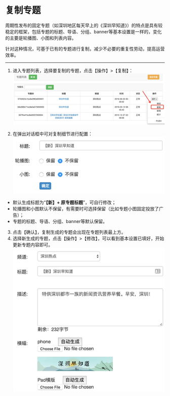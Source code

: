 # 复制专题

周期性发布的固定专题（如深圳地区每天早上的《深圳早知道》）的特点是具有较稳定的框架，包括专题的标题、导语、分组、banner等基本设置是一样的，变化的主要是轮播图、小图和列表内容。

针对这种情况，可基于已有的专题进行复制，减少不必要的重复性劳动，提高运营效率。

----

1. 进入专题列表，选择要复制的专题，点击【操作】>【复制】：
![](img/29-1.jpg)

2. 在弹出对话框中可对复制细节进行配置：
![](img/29-2.jpg)

  - 默认生成标题为“**【新】+ 原专题标题**”，可自行修改；
  - 轮播图和小图默认不保留，有需要时可选择保留（比如专题小图固定投放了广告）；
  - 专题的标题、导语、分组、banner等默认保留。

3. 点击【确认】，复制生成的专题会出现在专题列表最上方。
4. 选择新生成的专题，点击【操作】>【修改】，可以看到基本设置已填好，开始更新专题内容即可。
![](img/29-3.jpg)

